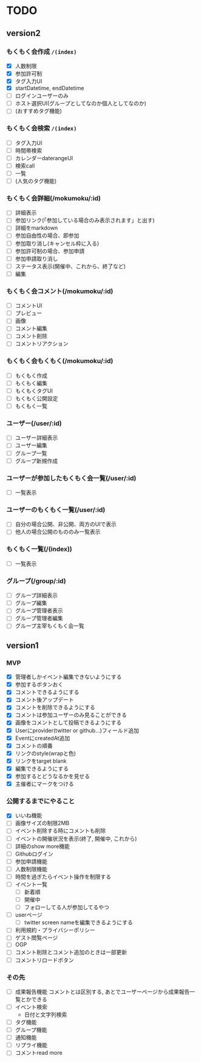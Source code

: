 # TODO
## version2
### もくもく会作成 `/(index)`
* [x] 人数制限
* [x] 参加許可制
* [x] タグ入力UI
* [x] startDatetime, endDatetime
* [ ] ログインユーザーのみ
* [ ] ホスト選択UI(グループとしてなのか個人としてなのか)
* [ ] (おすすめタグ機能)
### もくもく会検索 `/(index)`
* [ ] タグ入力UI
* [ ] 時間帯検索
* [ ] カレンダーdaterangeUI
* [ ] 検索call
* [ ] 一覧
* [ ] (人気のタグ機能)
### もくもく会詳細(/mokumoku/:id)
* [ ] 詳細表示
* [ ] 参加リンク(「参加している場合のみ表示されます」と出す)
* [ ] 詳細をmarkdown
* [ ] 参加自由性の場合、即参加
* [ ] 参加取り消し(キャンセル枠に入る)
* [ ] 参加許可制の場合、参加申請
* [ ] 参加申請取り消し
* [ ] ステータス表示(開催中、これから、終了など)
* [ ] 編集
### もくもく会コメント(/mokumoku/:id)
* [ ] コメントUI
* [ ] プレビュー
* [ ] 画像
* [ ] コメント編集
* [ ] コメント削除
* [ ] コメントリアクション
### もくもく会もくもく(/mokumoku/:id)
* [ ] もくもく作成
* [ ] もくもく編集
* [ ] もくもくタグUI
* [ ] もくもく公開設定
* [ ] もくもく一覧
### ユーザー(/user/:id)
* [ ] ユーザー詳細表示
* [ ] ユーザー編集
* [ ] グループ一覧
* [ ] グループ新規作成
### ユーザーが参加したもくもく会一覧(/user/:id)
* [ ] 一覧表示
### ユーザーのもくもく一覧(/user/:id)
* [ ] 自分の場合公開、非公開、両方のUIで表示
* [ ] 他人の場合公開のもののみ一覧表示
### もくもく一覧(/(index))
* [ ] 一覧表示
### グループ(/group/:id)
* [ ] グループ詳細表示
* [ ] グループ編集
* [ ] グループ管理者表示
* [ ] グループ管理者編集
* [ ] グループ主宰もくもく会一覧

## version1
### MVP
* [x] 管理者しかイベント編集できないようにする
* [x] 参加するボタンおく
* [x] コメントできるようにする
* [x] コメント後アップデート
* [x] コメントを削除できるようにする
* [x] コメントは参加ユーザーのみ見ることができる
* [x] 画像をコメントとして投稿できるようにする
* [x] Userにprovider(twitter or github...)フィールド追加
* [x] EventにcreatedAt追加
* [x] コメントの順番
* [x] リンクのstyle(wrapと色)
* [x] リンクをtarget blank
* [x] 編集できるようにする
* [x] 参加するとどうなるかを見せる
* [x] 主催者にマークをつける
### 公開するまでにやること
* [x] いいね機能
* [ ] 画像サイズの制限2MB
* [ ] イベント削除する時にコメントも削除
* [ ] イベントの開催状況を表示(終了, 開催中, これから)
* [ ] 詳細のshow more機能
* [ ] Githubログイン
* [ ] 参加申請機能
* [ ] 人数制限機能
* [ ] 時間を過ぎたらイベント操作を制限する
* [ ] イベント一覧
    * [ ] 新着順
    * [ ] 開催中
    * [ ] フォローしてる人が参加してるやつ
* [ ] userページ
    * [ ] twitter screen nameを編集できるようにする
* [ ] 利用規約・プライバシーポリシー
* [ ] ゲスト閲覧ページ
* [ ] OGP
* [ ] コメント削除とコメント追加のときは一部更新
* [ ] コメントリロードボタン

### その先
* [ ] 成果報告機能
コメントとは区別する, あとでユーザーページから成果報告一覧とかできる
* [ ] イベント検索
    * 日付と文字列検索
* [ ] タグ機能
* [ ] グループ機能
* [ ] 通知機能
* [ ] リプライ機能
* [ ] コメントread more
